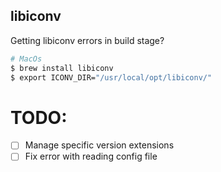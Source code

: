 ## libiconv
Getting libiconv errors in build stage?
```sh
# MacOs
$ brew install libiconv
$ export ICONV_DIR="/usr/local/opt/libiconv/"
```

# TODO:
- [ ] Manage specific version extensions
- [ ] Fix error with reading config file
